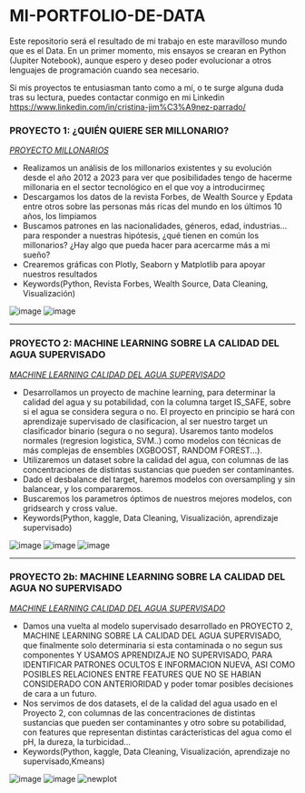 # MI-PORTFOLIO-DE-DATA

Este repositorio será el resultado de mi trabajo en este maravilloso mundo que es el Data. 
En un primer momento, mis ensayos se crearan en Python (Jupiter Notebook), aunque espero y deseo poder evolucionar a otros lenguajes de programación cuando sea necesario.

Si mis proyectos te entusiasman tanto como a mí, o te surge alguna duda tras su lectura, puedes contactar conmigo en mi Linkedin <https://www.linkedin.com/in/cristina-jim%C3%A9nez-parrado/>

### PROYECTO 1: ¿QUIÉN QUIERE SER MILLONARIO?
[*PROYECTO MILLONARIOS*](https://github.com/cris-jimenez89/QUIEN-QUIERE-SER-MILLONARIO.git)
* Realizamos un análisis de los millonarios existentes y su evolución desde el año 2012 a 2023 para ver que posibilidades tengo de hacerme millonaria en el sector tecnológico en el que voy a introducirmeç
* Descargamos los datos de la revista Forbes, de Wealth Source y Epdata entre otros sobre las personas más ricas del mundo en los últimos 10 años, los limpiamos
* Buscamos patrones en las nacionalidades, géneros, edad, industrias... para responder a nuestras hipótesis, ¿qué tienen en común los millonarios? ¿Hay algo que pueda hacer para acercarme más a mi sueño?
* Crearemos gráficas con Plotly, Seaborn y Matplotlib para apoyar nuestros resultados
* Keywords(Python, Revista Forbes, Wealth Source, Data Cleaning, Visualización)

 ![image](https://github.com/cris-jimenez89/MI_PORTFOLIO_DE_DATA_SCIENCE/assets/145456716/2f577dbe-0efa-4027-bc7a-a3b1193203e3)
![image](https://github.com/cris-jimenez89/MI_PORTFOLIO_DE_DATA_SCIENCE/assets/145456716/e8cc3b5e-e4ec-428f-ba24-ccd2c07aa3c2)

-------------------------------------------------------------------------------------
### PROYECTO 2: MACHINE LEARNING SOBRE LA CALIDAD DEL AGUA SUPERVISADO
[*MACHINE LEARNING CALIDAD DEL AGUA SUPERVISADO*](https://github.com/cris-jimenez89/MACHINE_LEARNING_CALIDAD_DEL_AGUA.git)
* Desarrollamos un proyecto de machine learning, para determinar la calidad del agua y su potabilidad, con la columna target IS_SAFE, sobre si el agua se considera segura o no. El proyecto en principio se hará
  con aprendizaje supervisado de clasificacion, al ser nuestro target un clasificador binario (segura o no segura). Usaremos tanto modelos normales (regresion logistica, SVM..) como modelos con técnicas de más complejas de ensembles 
  (XGBOOST, RANDOM FOREST...). 
* Utilizaremos un dataset sobre la calidad del agua, con columnas de las concentraciones de distintas sustancias que pueden ser contaminantes.
* Dado el desbalance del target, haremos modelos con oversampling y sin balancear, y los compararemos.
* Buscaremos los parametros óptimos de nuestros mejores modelos, con gridsearch y cross value.
* Keywords(Python, kaggle, Data Cleaning, Visualización, aprendizaje supervisado)
    
![image](https://github.com/cris-jimenez89/MI-PORTFOLIO-DE-DATA/assets/145456716/e0544f16-8e65-4891-8302-b4eb58caac9d)
![image](https://github.com/cris-jimenez89/MI-PORTFOLIO-DE-DATA/assets/145456716/6cc2754e-4acf-42e7-9d1b-6fbada05b11a)
![image](https://github.com/cris-jimenez89/MI-PORTFOLIO-DE-DATA/assets/145456716/5f38a694-87bd-4ec9-80bf-08f4d6c5c24d)

------------------------------------------------------------------------------------------
### PROYECTO 2b: MACHINE LEARNING SOBRE LA CALIDAD DEL AGUA NO SUPERVISADO
[*MACHINE LEARNING CALIDAD DEL AGUA SUPERVISADO*](https://github.com/cris-jimenez89/MACHINE-LEARNING-SOBRE-LA-CALIDAD-DEL-AGUA-NO-SUPERVISADO)
* Damos una vuelta al modelo supervisado desarrollado en PROYECTO 2, MACHINE LEARNING SOBRE LA CALIDAD DEL AGUA SUPERVISADO, que finalmente solo determinaria si esta contaminada o no segun sus componentes Y USAMOS APRENDIZAJE NO SUPERVISADO, PARA IDENTIFICAR PATRONES OCULTOS E INFORMACION NUEVA, ASI COMO POSIBLES RELACIONES ENTRE FEATURES QUE NO SE HABIAN CONSIDERADO CON ANTERIORIDAD y poder tomar posibles decisiones de cara a un futuro.
* Nos servimos de dos datasets, el de la calidad del agua usado en el Proyecto 2, con columnas de las concentraciones de distintas sustancias que pueden ser contaminantes y otro sobre su potabilidad, con features que representan distintas carácterísticas del agua como el pH, la dureza, la turbicidad...
* Keywords(Python, kaggle, Data Cleaning, Visualización, aprendizaje no supervisado,Kmeans)
  
![image](https://github.com/cris-jimenez89/MI-PORTFOLIO-DE-DATA/assets/145456716/60bb31d5-b946-4860-9b37-be9d96a6cda9)
![image](https://github.com/cris-jimenez89/MI-PORTFOLIO-DE-DATA/assets/145456716/3b6667a6-0323-4522-922c-354787306169)
![newplot](https://github.com/cris-jimenez89/MI-PORTFOLIO-DE-DATA/assets/145456716/44c813a3-3c7f-4611-9f05-47ea97583db6)







